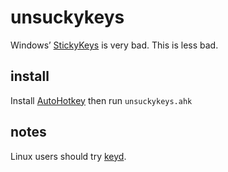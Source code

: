 # unsuckykeys

Windows’ [StickyKeys](https://en.wikipedia.org/wiki/Sticky_keys) is very
bad. This is less bad.

## install

Install [AutoHotkey](https://www.autohotkey.com/) then run `unsuckykeys.ahk`

## notes

Linux users should try [keyd](https://github.com/rvaiya/keyd).
